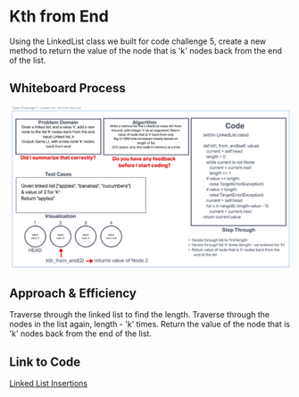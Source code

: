 # Kth from End
Using the LinkedList class we built for code challenge 5, create a new method to return the value of the node that
is 'k' nodes back from the end of the list.

## Whiteboard Process
![kth from end](kth_from_end.png)

## Approach & Efficiency
Traverse through the linked list to find the length. Traverse through the nodes in the list again, length - 'k' times.
Return the value of the node that is 'k' nodes back from the end of the list.

## Link to Code
[Linked List Insertions](/data_structures/linked_list.py)
